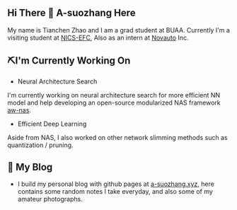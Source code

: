 ## Hi There 👋 A-suozhang Here

My name is Tianchen Zhao and I am a grad student at BUAA.
Currently I'm a visiting student at [NICS-EFC](http://nicsefc.ee.tsinghua.edu.cn/), Also as an intern at [Novauto](https://www.novauto.com.cn/) Inc.

## ⛏I'm Currently Working On

* Neural Architecture Search

I'm currently working on neural architecture search for more efficient NN model and help developing an open-source modularized NAS framework [aw-nas](https://github.com/walkerning/aw_nas).

* Efficient Deep Learning 

Aside from NAS, I also worked on other network slimming methods such as quantization / pruning. 

## 📗 My Blog

* I build my personal blog with github pages at [a-suozhang.xyz](a-suozhang.xyz), here contains some random notes I take everyday, and also some of my amateur photographs.


<!--
**A-suozhang/A-suozhang** is a ✨ _special_ ✨ repository because its `README.md` (this file) appears on your GitHub profile.

Here are some ideas to get you started:

- 🔭 I’m currently working on ...
- 🌱 I’m currently learning ...
- 👯 I’m looking to collaborate on ...
- 🤔 I’m looking for help with ...
- 💬 Ask me about ...
- 📫 How to reach me: ...
- 😄 Pronouns: ...
- ⚡ Fun fact: ...
-->





